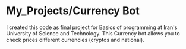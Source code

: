 # My_Projects/Currency Bot

I created this code as final project for Basics of programming at Iran's University of Science and Technology.
This Currency bot allows you to check prices different currencies (cryptos and national).
